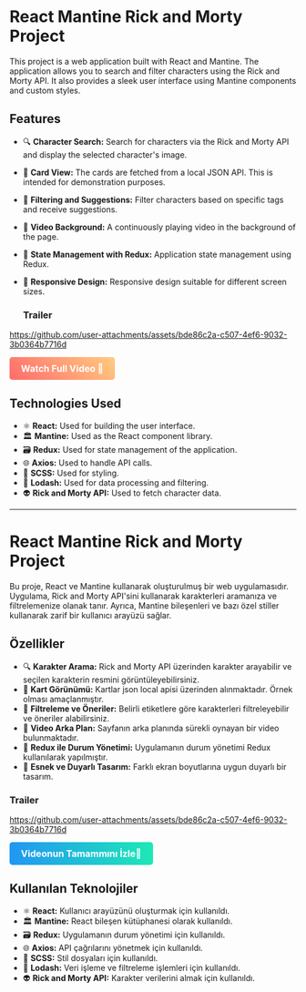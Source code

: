 # React Mantine Rick and Morty Project

This project is a web application built with React and Mantine. The application allows you to search and filter characters using the Rick and Morty API. It also provides a sleek user interface using Mantine components and custom styles.

## Features

- 🔍 **Character Search:** Search for characters via the Rick and Morty API and display the selected character's image.
- 📝 **Card View:** The cards are fetched from a local JSON API. This is intended for demonstration purposes.
- 📜 **Filtering and Suggestions:** Filter characters based on specific tags and receive suggestions.
- 🎥 **Video Background:** A continuously playing video in the background of the page.
- 🔄 **State Management with Redux:** Application state management using Redux.
- 📱 **Responsive Design:** Responsive design suitable for different screen sizes.

  ### Trailer
https://github.com/user-attachments/assets/bde86c2a-c507-4ef6-9032-3b0364b7716d




<a href="https://drive.google.com/file/d/1eexFUT6UfnL5CwJJi1gBxpiimwUdIJFF/view?usp=sharing" style="display: inline-block; padding: 10px 20px; font-size: 16px; font-weight: bold; color: white; background: linear-gradient(45deg, #ff6b6b, #ffcc80); border-radius: 5px; text-decoration: none;">Watch Full Video 🎥</a>

## Technologies Used

- ⚛️ **React:** Used for building the user interface.
- 🏛️ **Mantine:** Used as the React component library.
- 🗃️ **Redux:** Used for state management of the application.
- 🌐 **Axios:** Used to handle API calls.
- 🎨 **SCSS:** Used for styling.
- 🔄 **Lodash:** Used for data processing and filtering.
- 👽 **Rick and Morty API:** Used to fetch character data.
---
# React Mantine Rick and Morty Project

Bu proje, React ve Mantine kullanarak oluşturulmuş bir web uygulamasıdır. Uygulama, Rick and Morty API'sini kullanarak karakterleri aramanıza ve filtrelemenize olanak tanır. Ayrıca, Mantine bileşenleri ve bazı özel stiller kullanarak zarif bir kullanıcı arayüzü sağlar.

## Özellikler

- 🔍 **Karakter Arama:** Rick and Morty API üzerinden karakter arayabilir ve seçilen karakterin resmini görüntüleyebilirsiniz.
- 📝 **Kart Görünümü:** Kartlar json local apisi üzerinden alınmaktadır. Örnek olması amaçlanmıştır.
- 📜 **Filtreleme ve Öneriler:** Belirli etiketlere göre karakterleri filtreleyebilir ve öneriler alabilirsiniz.
- 🎥 **Video Arka Plan:** Sayfanın arka planında sürekli oynayan bir video bulunmaktadır.
- 🔄 **Redux ile Durum Yönetimi:** Uygulamanın durum yönetimi Redux kullanılarak yapılmıştır.
- 📱 **Esnek ve Duyarlı Tasarım:** Farklı ekran boyutlarına uygun duyarlı bir tasarım.

### Trailer
https://github.com/user-attachments/assets/bde86c2a-c507-4ef6-9032-3b0364b7716d

<a href="https://drive.google.com/file/d/1eexFUT6UfnL5CwJJi1gBxpiimwUdIJFF/view?usp=sharing" target="_blank" style="display: inline-block; padding: 10px 20px; font-size: 16px; font-weight: bold; color: white; background: linear-gradient(90deg, rgba(33,150,243,1) 0%, rgba(30,233,182,1) 100%); border-radius: 5px; text-decoration: none;">Videonun Tamammını İzle🎥</a>


## Kullanılan Teknolojiler

- ⚛️ **React:** Kullanıcı arayüzünü oluşturmak için kullanıldı.
- 🏛️ **Mantine:** React bileşen kütüphanesi olarak kullanıldı.
- 🗃️ **Redux:** Uygulamanın durum yönetimi için kullanıldı.
- 🌐 **Axios:** API çağrılarını yönetmek için kullanıldı.
- 🎨 **SCSS:** Stil dosyaları için kullanıldı.
- 🔄 **Lodash:** Veri işleme ve filtreleme işlemleri için kullanıldı.
- 👽 **Rick and Morty API:** Karakter verilerini almak için kullanıldı.
